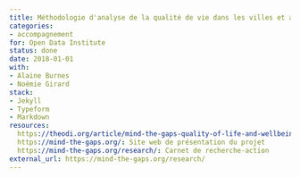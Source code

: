 ```yaml
---
title: Méthodologie d'analyse de la qualité de vie dans les villes et agglomérations urbaines
categories:
- accompagnement
for: Open Data Institute
status: done
date: 2018-01-01
with:
- Alaine Burnes
- Noémie Girard
stack:
- Jekyll
- Typeform
- Markdown
resources:
  https://theodi.org/article/mind-the-gaps-quality-of-life-and-wellbeing-data-in-the-uk-and-france/: Compte-rendu sur le site de l'ODI
  https://mind-the-gaps.org/: Site web de présentation du projet
  https://mind-the-gaps.org/research/: Carnet de recherche-action
external_url: https://mind-the-gaps.org/research/
---
```

